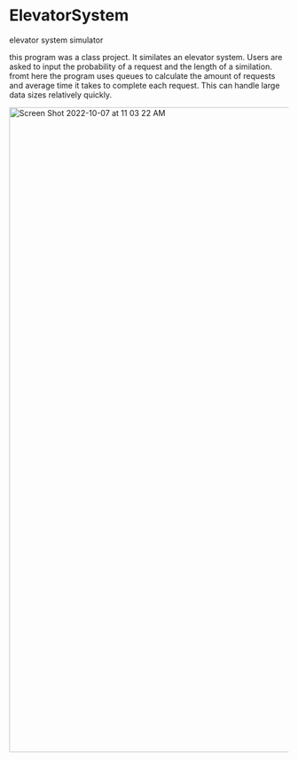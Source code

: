 # ElevatorSystem
elevator system simulator

this program was a class project. It similates an elevator system. Users are asked to input the probability of a request and the length of a similation. fromt here the program uses queues to calculate the amount of requests and average time it takes to complete each request. This can handle large data sizes relatively quickly.

<img width="1165" alt="Screen Shot 2022-10-07 at 11 03 22 AM" src="https://user-images.githubusercontent.com/82106636/194588896-cb8c0827-192c-4bcb-b601-62fb146ec85e.png">
